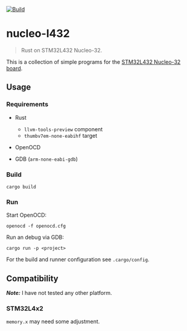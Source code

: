 [![Build][build-img]][build-url]

# nucleo-l432

> Rust on STM32L432 Nucleo-32.

This is a collection of simple programs for the [STM32L432 Nucleo-32 board][board].

## Usage

### Requirements

 - Rust
   - `llvm-tools-preview` component
   - `thumbv7em-none-eabihf` target

 - OpenOCD
 - GDB (`arm-none-eabi-gdb`)

### Build

```
cargo build
```

### Run

Start OpenOCD:

```
openocd -f openocd.cfg
```

Run an debug via GDB:

```
cargo run -p <project>
```

For the build and runner configuration see `.cargo/config`.

## Compatibility

_**Note:**_ I have not tested any other platform.

### STM32L4x2

`memory.x` may need some adjustment.

[build-img]: https://builds.sr.ht/~janbaudisch/nucleo-l432.svg
[build-url]: https://builds.sr.ht/~janbaudisch/nucleo-l432
[board]: https://www.st.com/en/evaluation-tools/nucleo-l432kc.html
